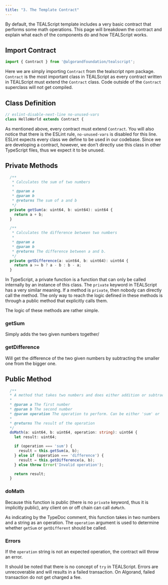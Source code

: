 ```yaml
---
title: "3. The Template Contract"
---
```


By default, the TEALScript template includes a very basic contract that performs some math operations. This page will breakdown the contract and explain what each of the components do and how TEALScript works. 


## Import Contract

```ts
import { Contract } from '@algorandfoundation/tealscript';
```

Here we are simply importing `Contract` from the tealscript npm package. `Contract` is the most important class in TEALScript as every contract written in TEALScript must extend the `Contract` class. Code outside of the `Contract` superclass will not get compiled.

## Class Definition

```ts
// eslint-disable-next-line no-unused-vars
class HelloWorld extends Contract {
```

As mentioned above, every contract must extend `Contract`. You will also notice that there is the ESLint rule, `no-unused-vars` is disabled for this line. ESLint expects every class we define to be used in our codebase. Since we are developing a contract, however, we don't directly use this class in other TypeScript files, thus we expect it to be unused.

## Private Methods

```ts
  /**
   * Calculates the sum of two numbers
   *
   * @param a
   * @param b
   * @returns The sum of a and b
   */
  private getSum(a: uint64, b: uint64): uint64 {
    return a + b;
  }

  /**
   * Calculates the difference between two numbers
   *
   * @param a
   * @param b
   * @returns The difference between a and b.
   */
  private getDifference(a: uint64, b: uint64): uint64 {
    return a >= b ? a - b : b - a;
  }
```

In TypeScript, a private function is a function that can only be called internally by an instance of this class. The `private` keyword in TEALScript has a very similar meaning. If a method is `private`, then nobody can directly call the method. The only way to reach the logic defined in these methods is through a public method that explicitly calls them.

The logic of these methods are rather simple. 

### getSum

Simply adds the two given numbers together/

### getDifference

Will get the difference of the two given numbers by subtracting the smaller one from the bigger one.

## Public Method

```ts
  /**
  * A method that takes two numbers and does either addition or subtraction
  *
  * @param a The first number
  * @param b The second number
  * @param operation The operation to perform. Can be either 'sum' or 'difference'
  *
  * @returns The result of the operation
  */
  doMath(a: uint64, b: uint64, operation: string): uint64 {
    let result: uint64;

    if (operation === 'sum') {
      result = this.getSum(a, b);
    } else if (operation === 'difference') {
      result = this.getDifference(a, b);
    } else throw Error('Invalid operation');

    return result;
  }
```

### doMath

Because this function is public (there is no `private` keyword, thus it is implicitly public), any client on or off chain can call `doMath`. 

As indicating by the TypeDoc comment, this function takes in two numbers and a string as an operation. The `operation` argument is used to determine whether `getSum` or `getDifferent` should be called.

### Errors

If the `operation` string is not an expected operation, the contract will throw an error.

It should be noted that there is no concept of `try` in TEALScript. Errors are unrecoverable and will results in a failed transaction. On Algorand, failed transaction do not get charged a fee.